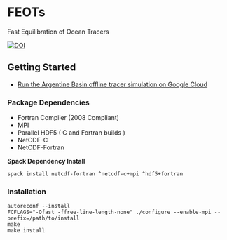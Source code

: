 # FEOTs
Fast Equilibration of Ocean Tracers

[![DOI](https://zenodo.org/badge/DOI/10.5281/zenodo.5576912.svg)](https://doi.org/10.5281/zenodo.5576912)


## Getting Started
* [Run the Argentine Basin offline tracer simulation on Google Cloud](https://fluidnumerics.github.io/FEOTS/codelabs/feots-on-google-cloud/#0)

### Package Dependencies
* Fortran Compiler (2008 Compliant)
* MPI
* Parallel HDF5 ( C and Fortran builds )
* NetCDF-C
* NetCDF-Fortran

**Spack Dependency Install**
```
spack install netcdf-fortran ^netcdf-c+mpi ^hdf5+fortran
```

### Installation
```
autoreconf --install
FCFLAGS="-Ofast -ffree-line-length-none" ./configure --enable-mpi --prefix=/path/to/install
make
make install
```
